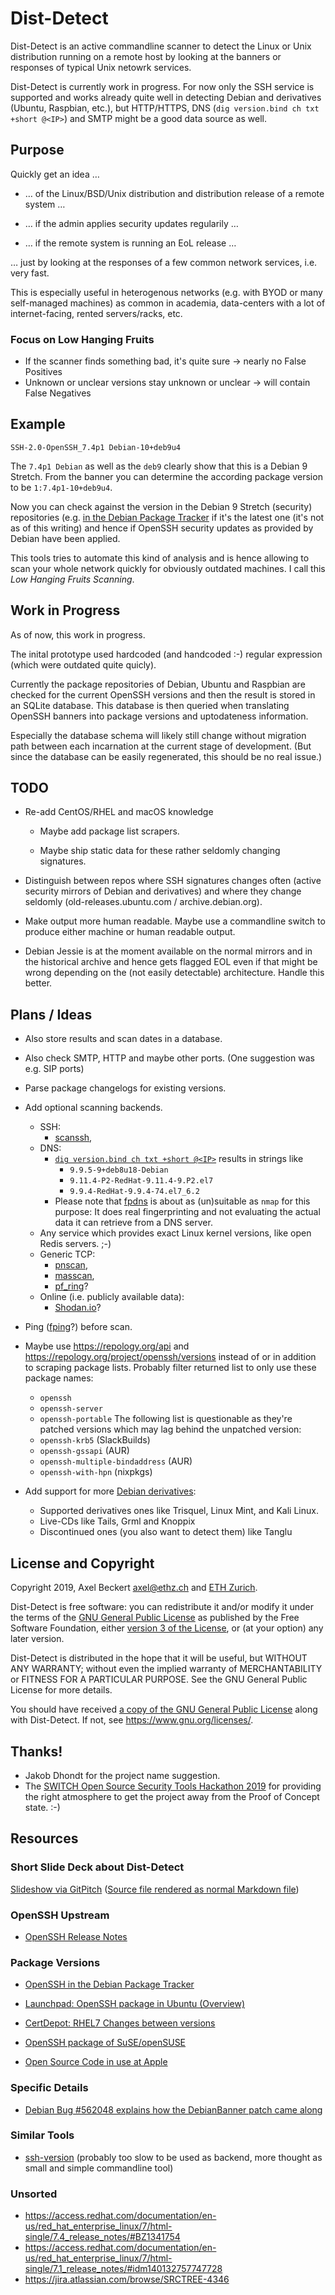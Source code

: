 Dist-Detect
===========

Dist-Detect is an active commandline scanner to detect the Linux or
Unix distribution running on a remote host by looking at the banners
or responses of typical Unix netowrk services.

Dist-Detect is currently work in progress. For now only the SSH
service is supported and works already quite well in detecting Debian
and derivatives (Ubuntu, Raspbian, etc.), but HTTP/HTTPS, DNS (`dig
version.bind ch txt +short @<IP>`) and SMTP might be a good data
source as well.

Purpose
-------

Quickly get an idea …

* … of the Linux/BSD/Unix distribution and distribution release of a
  remote system …

* … if the admin applies security updates regularily …

* … if the remote system is running an EoL release …

… just by looking at the responses of a few common network services,
i.e. very fast.

This is especially useful in heterogenous networks (e.g. with BYOD or
many self-managed machines) as common in academia, data-centers with a
lot of internet-facing, rented servers/racks, etc.

### Focus on Low Hanging Fruits

* If the scanner finds something bad, it's quite sure → nearly no False Positives
* Unknown or unclear versions stay unknown or unclear → will contain False Negatives

Example
-------

```
SSH-2.0-OpenSSH_7.4p1 Debian-10+deb9u4
```

The `7.4p1 Debian` as well as the `deb9` clearly show that this is a
Debian 9 Stretch. From the banner you can determine the according
package version to be `1:7.4p1-10+deb9u4`.

Now you can check against the version in the Debian 9 Stretch
(security) repositories (e.g. [in the Debian Package
Tracker](https://tracker.debian.org/pkg/openssh) if it's the latest
one (it's not as of this writing) and hence if OpenSSH security
updates as provided by Debian have been applied.

This tools tries to automate this kind of analysis and is hence
allowing to scan your whole network quickly for obviously outdated
machines. I call this _Low Hanging Fruits Scanning_.


Work in Progress
----------------

As of now, this work in progress.

The inital prototype used hardcoded (and handcoded :-) regular
expression (which were outdated quite quicly).

Currently the package repositories of Debian, Ubuntu and Raspbian are
checked for the current OpenSSH versions and then the result is stored
in an SQLite database. This database is then queried when translating
OpenSSH banners into package versions and uptodateness information.

Especially the database schema will likely still change without
migration path between each incarnation at the current stage of
development. (But since the database can be easily regenerated, this
should be no real issue.)


TODO
----

* Re-add CentOS/RHEL and macOS knowledge

    * Maybe add package list scrapers.

    * Maybe ship static data for these rather seldomly changing
      signatures.

* Distinguish between repos where SSH signatures changes often (active
  security mirrors of Debian and derivatives) and where they change
  seldomly (old-releases.ubuntu.com / archive.debian.org).

* Make output more human readable. Maybe use a commandline switch to
  produce either machine or human readable output.

* Debian Jessie is at the moment available on the normal mirrors and
  in the historical archive and hence gets flagged EOL even if that
  might be wrong depending on the (not easily detectable)
  architecture. Handle this better.


Plans / Ideas
-------------

* Also store results and scan dates in a database.

* Also check SMTP, HTTP and maybe other ports. (One suggestion was
  e.g. SIP ports)

* Parse package changelogs for existing versions.

* Add optional scanning backends.

    * SSH:
        * [scanssh](http://www.monkey.org/~provos/scanssh/),
    * DNS:
        * [`dig version.bind ch txt +short
          @<IP>`](https://www.serveradminblog.com/2009/03/how-to-test-bind-version-running-on-dns-server/)
          results in strings like
            * `9.9.5-9+deb8u18-Debian`
            * `9.11.4-P2-RedHat-9.11.4-9.P2.el7`
            * `9.9.4-RedHat-9.9.4-74.el7_6.2`
        * Please note that [fpdns](https://github.com/kirei/fpdns) is
          about as (un)suitable as `nmap` for this purpose: It does
          real fingerprinting and not evaluating the actual data it
          can retrieve from a DNS server.
    * Any service which provides exact Linux kernel versions, like
      open Redis servers. ;-)
    * Generic TCP:
        * [pnscan](https://github.com/ptrrkssn/pnscan),
        * [masscan](https://github.com/robertdavidgraham/masscan),
        * [pf_ring](https://www.ntop.org/products/packet-capture/pf_ring/)?
    * Online (i.e. publicly available data):
        * [Shodan.io](https://www.shodan.io/)?

* Ping ([fping](https://www.fping.org/)?) before scan.

* Maybe use https://repology.org/api and
  https://repology.org/project/openssh/versions instead of or in
  addition to scraping package lists. Probably filter returned list to
  only use these package names:
    * `openssh`
    * `openssh-server`
    * `openssh-portable`
  The following list is questionable as they're patched versions which
  may lag behind the unpatched version:
    * `openssh-krb5` (SlackBuilds)
    * `openssh-gssapi` (AUR)
    * `openssh-multiple-bindaddress` (AUR)
    * `openssh-with-hpn` (nixpkgs)

* Add support for more [Debian
  derivatives](https://wiki.debian.org/Derivatives/Census):

    * Supported derivatives ones like Trisquel, Linux Mint, and Kali Linux.
    * Live-CDs like Tails, Grml and Knoppix
    * Discontinued ones (you also want to detect them) like Tanglu


License and Copyright
---------------------

Copyright 2019, Axel Beckert <axel@ethz.ch> and [ETH
Zurich](https://www.ethz.ch/).

Dist-Detect is free software: you can redistribute it and/or modify it
under the terms of the [GNU General Public
License](https://www.gnu.org/licenses/gpl.html) as published by the
Free Software Foundation, either [version 3 of the
License](https://www.gnu.org/licenses/gpl-3.0.html), or (at your
option) any later version.

Dist-Detect is distributed in the hope that it will be useful, but
WITHOUT ANY WARRANTY; without even the implied warranty of
MERCHANTABILITY or FITNESS FOR A PARTICULAR PURPOSE.  See the GNU
General Public License for more details.

You should have received [a copy of the GNU General Public
License](LICENSE.md) along with Dist-Detect.  If not, see
<https://www.gnu.org/licenses/>.


Thanks!
-------

* Jakob Dhondt for the project name suggestion.
* The [SWITCH Open Source Security Tools Hackathon
  2019](https://www.eventbrite.de/e/open-source-security-tools-hackathon-2019-tickets-59395447382)
  for providing the right atmosphere to get the project away from the
  Proof of Concept state. :-)


Resources
---------

### Short Slide Deck about Dist-Detect

[Slideshow via GitPitch](https://gitpitch.com/xtaran/dist-detect)
([Source file rendered as normal Markdown
file](https://github.com/xtaran/dist-detect/blob/master/PITCHME.md))

### OpenSSH Upstream

* [OpenSSH Release Notes](https://www.openssh.com/releasenotes.html)

### Package Versions

* [OpenSSH in the Debian Package
  Tracker](https://tracker.debian.org/pkg/openssh)

* [Launchpad: OpenSSH package in Ubuntu
  (Overview)](https://launchpad.net/ubuntu/+source/openssh)

* [CertDepot: RHEL7 Changes between
  versions](https://www.certdepot.net/rhel7-changes-between-versions/)

* [OpenSSH package of
  SuSE/openSUSE](https://software.opensuse.org/package/openssh)

* [Open Source Code in use at Apple](https://opensource.apple.com/)

### Specific Details

* [Debian Bug #562048 explains how the DebianBanner patch came
  along](https://bugs.debian.org/562048)

### Similar Tools

* [ssh-version](https://github.com/vaporup/ssh-tools/blob/master/ssh-version)
  (probably too slow to be used as backend, more thought as small and
  simple commandline tool)

### Unsorted

* https://access.redhat.com/documentation/en-us/red_hat_enterprise_linux/7/html-single/7.4_release_notes/#BZ1341754
* https://access.redhat.com/documentation/en-us/red_hat_enterprise_linux/7/html-single/7.1_release_notes/#idm140132757747728
* https://jira.atlassian.com/browse/SRCTREE-4346
